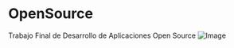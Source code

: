 # OpenSource
Trabajo Final de Desarrollo de Aplicaciones Open Source
![Image](https://github.com/user-attachments/assets/b3cd9138-b6d2-4df7-84d3-197c1667956f)
